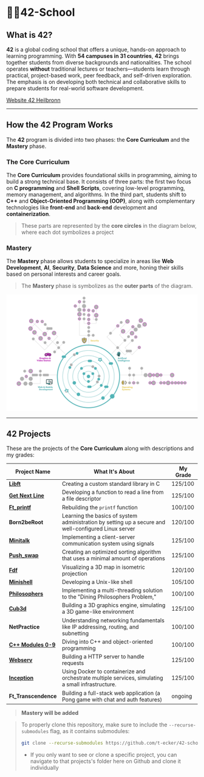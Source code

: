 # 👨‍🎓42-School

## What is 42?

**42** is a global coding school that offers a unique, hands-on approach to learning programming. With **54 campuses in 31 countries**, **42** brings together students from diverse backgrounds and nationalities. The school operates **without** traditional lectures or teachers—students learn through practical, project-based work, peer feedback, and self-driven exploration. The emphasis is on developing both technical and collaborative skills to prepare students for real-world software development.

[Website 42 Heilbronn](https://www.42heilbronn.de/)

---

## How the 42 Program Works

The **42** program is divided into two phases: the **Core Curriculum** and the **Mastery** phase.

### The Core Curriculum

The **Core Curriculum** provides foundational skills in programming, aiming to build a strong technical base. It consists of three parts: the first two focus on **C programming** and **Shell Scripts**, covering low-level programming, memory management, and algorithms. In the third part, students shift to **C++** and **Object-Oriented Programming (OOP)**, along with complementary technologies like **front-end** and **back-end** development and **containerization**.

>These parts are represented by the **core circles** in the diagram below, where each dot symbolizes a project
### Mastery

The **Mastery** phase allows students to specialize in areas like **Web Development**, **AI**, **Security**, **Data Science** and more, honing their skills based on personal interests and career goals. 
> The **Mastery** phase is symbolizes as the **outer parts** of the diagram.

![image](https://github.com/t-ecker/42-School/blob/main/img/diagram.jpg)

---

## 42 Projects

These are the projects of the **Core Curriculum** along with descriptions and my grades:

| Project Name             | What It's About                                                            | My Grade  |
|--------------------------|-----------------------------------------------------------------------------|--------|
| [**Libft**](https://github.com/t-ecker/42-Libft.git)                 | Creating a custom standard library in C | 125/100 |
| [**Get Next Line**](https://github.com/t-ecker/42-get_next_line.git)         | Developing a function to read a line from a file descriptor | 125/100  |
| [**Ft_printf**](https://github.com/t-ecker/42-ft_printf.git)             | Rebuilding the `printf` function | 100/100 |
| **Born2beRoot**           | Learning the basics of system administration by setting up a secure and well-configured Linux server | 120/100 |
| [**Minitalk**](https://github.com/t-ecker/42-Minitalk.git)              | Implementing a client-server communication system using signals             | 125/100 |
| [**Push_swap**](https://github.com/t-ecker/42-Push_swap.git)             | Creating an optimized sorting algorithm that uses a minimal amount of operations | 125/100 |
| [**Fdf**](https://github.com/t-ecker/42-Fdf.git)                   | Visualizing a 3D map in isometric projection    | 120/100 |
| [**Minishell**](https://github.com/t-ecker/42-Minishell.git)             | Developing a Unix-like shell | 105/100 |
| [**Philosophers**](https://github.com/t-ecker/42-philosophers.git)          | Implementing a multi-threading solution to the "Dining Philosophers Problem," | 100/100 |
| [**Cub3d**](https://github.com/t-ecker/42-Cub3d.git)                 | Building a 3D graphics engine, simulating a 3D game-like environment | 125/100 |
| **NetPractice**             | Understanding networking fundamentals like IP addressing, routing, and subnetting | 100/100 |
| [**C++ Modules 0-9**](https://github.com/t-ecker/42-cpp_modules.git)       | Diving into C++ and object-oriented programming | 100/100 |
| [**Webserv**](https://github.com/t-ecker/42-Webserv.git)               | Building a HTTP server to handle requests | 125/100 |
| [**Inception**](https://github.com/t-ecker/42-Inception.git)             | Using Docker to containerize and orchestrate multiple services, simulating a small infrastructure.| 125/100 |
| **Ft_Transcendence**      | Building a full-stack web application (a Pong game with chat and auth features) | ongoing |


> **Mastery will be added**

<!--

---

## My Journey at 42 Heilbronn

I began my path at **42 Heilbronn** right after finishing my Abitur, starting with the **Piscine** in **January 2023**—an intensive one-month C bootcamp that serves as the entry point to the program. After being accepted, I officially started the **Core Curriculum** in **March 2023**, which I completed in **XXX 2024**.

To gain some real-world experience, I did the **6-month internship** at XXX right after the core. Since **October 2024**, I’ve been continuing with the **Mastery** phase, alongside my university studies.

-->

>To properly clone this repository, make sure to include the `--recurse-submodules` flag, as it contains submodules:
>```bash
>git clone --recurse-submodules https://github.com/t-ecker/42-school.git
>```
> - If you only want to see or clone a specific project, you can navigate to that projects's folder here on Github and clone it individually

